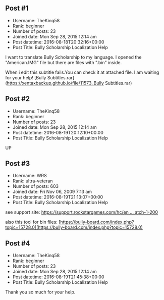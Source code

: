 ## Post #1
- Username: TheKinq58
- Rank: beginner
- Number of posts: 23
- Joined date: Mon Sep 28, 2015 12:14 am
- Post datetime: 2016-08-18T20:32:16+00:00
- Post Title: Bully Scholarship Localization Help

I want to translate Bully Scholarship to my language. I opened the "American.IMG" file but there are files with ".bin" inside. 

When i edit this subtitle fails.You can check it  at attached file. I am waiting for your help!
[Bully Subtitles.rar](https://xentaxbackup.github.io/file/11573_Bully Subtitles.rar)
## Post #2
- Username: TheKinq58
- Rank: beginner
- Number of posts: 23
- Joined date: Mon Sep 28, 2015 12:14 am
- Post datetime: 2016-08-19T20:12:10+00:00
- Post Title: Bully Scholarship Localization Help

UP
## Post #3
- Username: WRS
- Rank: ultra-veteran
- Number of posts: 603
- Joined date: Fri Nov 06, 2009 7:13 am
- Post datetime: 2016-08-19T21:13:07+00:00
- Post Title: Bully Scholarship Localization Help

see support site: [https://support.rockstargames.com/hc/en ... atch-1-200](https://support.rockstargames.com/hc/en-us/articles/200149976-Bully-Scholarship-Edition-Patch-1-200)


also this tool for bin files: [https://bully-board.com/index.php?topic=15728.0](https://bully-board.com/index.php?topic=15728.0)
## Post #4
- Username: TheKinq58
- Rank: beginner
- Number of posts: 23
- Joined date: Mon Sep 28, 2015 12:14 am
- Post datetime: 2016-08-19T21:45:38+00:00
- Post Title: Bully Scholarship Localization Help

Thank you so much for your help.

